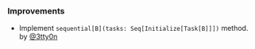 ### Improvements

- Implement `sequential[B](tasks: Seq[Initialize[Task[B]]])` method. by [@3tty0n][@3tty0n]

    [@3tty0n]: https://github.com/3tty0n
